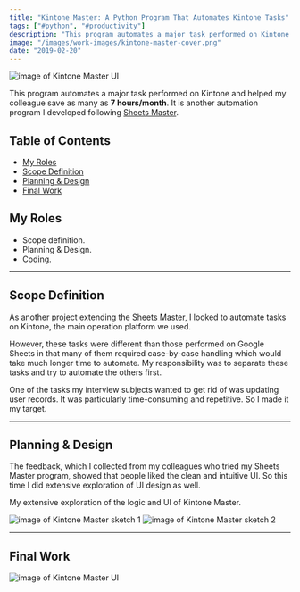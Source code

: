 ```yaml
---
title: "Kintone Master: A Python Program That Automates Kintone Tasks"
tags: ["#python", "#productivity"]
description: "This program automates a major task performed on Kintone and helped my colleague save as many as 7 hours/month. It is another automation program I developed following Sheets Master."
image: "/images/work-images/kintone-master-cover.png"
date: "2019-02-20"
---
```


![image of Kintone Master UI](/images/work-images/kintone-master.png)

This program automates a major task performed on Kintone and helped my colleague save as many as **7 hours/month**. It is another automation program I developed following [Sheets Master](/works/sheets-master).

## Table of Contents

- [My Roles](#my-roles)
- [Scope Definition](#scope-definition)
- [Planning & Design](#planning--design)
- [Final Work](#final-work)

## My Roles

- Scope definition.
- Planning & Design.
- Coding.

___

## Scope Definition

As another project extending the [Sheets Master](/works/sheets-master), I looked to automate tasks on Kintone, the main operation platform we used.

However, these tasks were different than those performed on Google Sheets in that many of them required case-by-case handling which would take much longer time to automate. My responsibility was to separate these tasks and try to automate the others first.

One of the tasks my interview subjects wanted to get rid of was updating user records. It was particularly time-consuming and repetitive. So I made it my target.

---

## Planning & Design

The feedback, which I collected from my colleagues who tried my Sheets Master program, showed that people liked the clean and intuitive UI. So this time I did extensive exploration of UI design as well.

My extensive exploration of the logic and UI of Kintone Master.

![image of Kintone Master sketch 1](/images/work-images/kintone-master-sketch1.png)
![image of Kintone Master sketch 2](/images/work-images/kintone-master-sketch2.png)

___

## Final Work

![image of Kintone Master UI](/images/work-images/kintone-master.png)